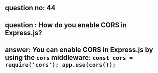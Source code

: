 
      
## question no: 44

## question : How do you enable CORS in Express.js?

## answer: You can enable CORS in Express.js by using the `cors` middleware: `const cors = require('cors'); app.use(cors());`
      